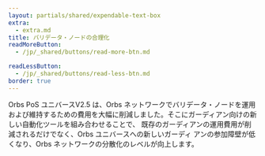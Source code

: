 ```yaml
---
layout: partials/shared/expendable-text-box
extra:
  - extra.md
title: バリデータ・ノードの合理化
readMoreButton:
  - /jp/_shared/buttons/read-more-btn.md

readLessButton:
  - /jp/_shared/buttons/read-less-btn.md
border: true
---
```


Orbs PoS ユニバースV2.5 は、Orbs ネットワークでバリデータ・ノードを運用および維持するための費用を大幅に削減しました。そこにガーディアン向けの新しい自動化ツールを組み合わせることで、 既存のガーディアンの運用費用が削減されるだけでなく、Orbs ユニバースへの新しいガーディ アンの参加障壁が低くなり、Orbs ネットワークの分散化のレベルが向上します。